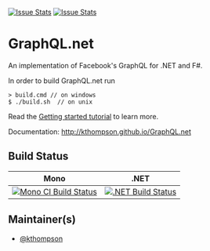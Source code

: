 [![Issue Stats](http://issuestats.com/github/kthompson/graphql.net/badge/issue)](http://issuestats.com/github/kthompson/graphql.net)
[![Issue Stats](http://issuestats.com/github/kthompson/graphql.net/badge/pr)](http://issuestats.com/github/kthompson/graphql.net)

# GraphQL.net

An implementation of Facebook's GraphQL for .NET and F#.

In order to build GraphQL.net run 

    > build.cmd // on windows    
    $ ./build.sh  // on unix
    
Read the [Getting started tutorial](http://kthompson.github.io/GraphQL.net/index.html#Getting-started) to learn more.

Documentation: http://kthompson.github.io/GraphQL.net

## Build Status

Mono | .NET
---- | ----
[![Mono CI Build Status](https://img.shields.io/travis/kthompson/GraphQL.net/master.svg)](https://travis-ci.org/kthompson/GraphQL.net) | [![.NET Build Status](https://img.shields.io/appveyor/ci/kthompson/graphql-net/master.svg)](https://ci.appveyor.com/project/kthompson/graphql-net)

## Maintainer(s)

- [@kthompson](https://github.com/kthompson)
